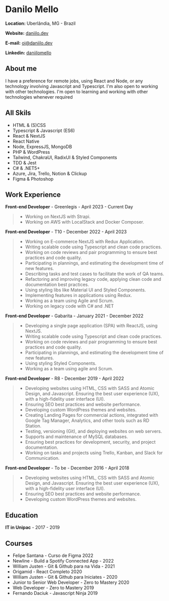 # Danilo Mello

**Location:** Uberlândia, MG - Brazil

**Website:** [daniilo.dev](http://daniilo.dev)

**E-mail:** oi@daniilo.dev

**Linkedin:** [daniilomello](https://www.linkedin.com/in/daniilomello/)

## About me
I have a preference for remote jobs, using React and Node, or any technology involving Javascript and Typescript. I'm also open to working with other technologies. I'm open to learning and working with other technologies whenever required

## All Skils

* HTML & (S)CSS
* Typescript & Javascript (ES6)
* React & NextJS
* React Native
* Node, ExpressJS, MongoDB
* PHP & WordPress
* Tailwind, ChakraUI, RadixUI & Styled Components
* TDD & Jest
* C# & .NET5+
* Azure, Jira, Trello, Notion & Clickup
* Figma & Photoshop


## Work Experience

**Front-end Developer** - Greenlegis - April 2023 - Current Day
> - Working on NextJS with Strapi.
> - Working on AWS with LocalStack and Docker Composer.

**Front-end Developer** - T10 - December 2022 - April 2023

> - Working on E-commerce NextJS with Redux Application.
> - Writing scalable code using Typescript and clean code practices.
> - Working on code reviews and pair programming to ensure best practices and code quality.
> - Participating in plannings, and estimating the development time of new features.
> - Describing tasks and test cases to facilitate the work of QA teams.
> - Refactoring and improving legacy code, applying clean code and documentation best practices.
> - Using styling libs like Material UI and Styled Components.
> - Implementing features in applications using Redux.
> - Working as a team using Agile and Scrum.
> - Working on legacy code with C# and .NET

**Front-end Developer** - Gabarita - January 2021 - December 2022

> - Developing a single page application (SPA) with ReactJS, using NextJS.
> - Writing scalable code using Typescript and clean code practices.
> - Working on code reviews and pair programming to ensure best practices and code quality.
> - Participating in plannings, and estimating the development time of new features.
> - Using styling Styled Components.
> - Working as a team using agile and Scrum.

**Front-end Developer** - R8 - December 2019 - April 2022

> - Developing websites using HTML, CSS with SASS and Atomic Design, and Javascript. Ensuring the best user experience (UX), with a high-fidelity user interface (UI).
> - Ensuring SEO best practices and website performance.
> - Developing custom WordPress themes and websites.
> - Creating Landing Pages for commercial actions, integrated with Google Tag Manager, Analytics, and other tools such as RD Station.
> - Testing, versioning (Git), and deploying websites on web servers.
> - Supports and maintenance of MySQL databases.
> - Ensuring best practices for development, security, and project documentation.
> - Working on tasks and projects using Trello, Kanban, and Slack for Communication.

**Front-end Developer** - To be - December 2016 - April 2018

> - Developing websites using HTML, CSS with SASS and Atomic Design, and Javascript. Ensuring the best user experience (UX), with a high-fidelity user interface (UI).
> - Ensuring SEO best practices and website performance.
> - Developing custom WordPress themes and websites.


## Education

**IT in Unipac** - 2017 - 2019

## Courses

* Felipe Santana - Curso de Figma 2022
* Newline - Build a Spotify Connected App - 2022
* William Justen - Git & Github para na Vida - 2021
* Origamid - React Completo 2020
* William Justen - Git & Github para Iniciates - 2020
* Junior to Senior Web Developer - Zero to Mastery 2020
* Web Developer - Zero to Mastery 2019
* Fernando Daciuk - Javascript Ninja 2019
